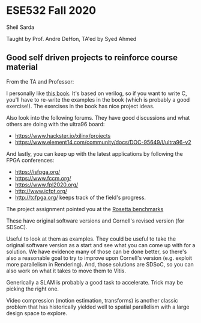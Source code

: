# ESE532 Fall 2020

Sheil Sarda

Taught by Prof. Andre DeHon, TA'ed by Syed Ahmed

## Good self driven projects to reinforce course material

From the TA and Professor:

I personally like [this book](https://www.amazon.com/FPGA-Prototyping-SystemVerilog-Examples-MicroBlaze-ebook/dp/B07CW5MSLB). It's based on verilog, so if you want to write C, you'll have to re-write the examples in the book (which is probably a good exercise!). The exercises in the book has nice project ideas.

Also look into the following forums. They have good discussions and what others are doing with the ultra96 board:

- https://www.hackster.io/xilinx/projects
- https://www.element14.com/community/docs/DOC-95649/l/ultra96-v2

And lastly, you can keep up with the latest applications by following the FPGA conferences:

- https://isfpga.org/
- https://www.fccm.org/
- https://www.fpl2020.org/
- http://www.icfpt.org/
- http://tcfpga.org/ keeps track of the field's progress.

The project assignment pointed you at the [Rosetta benchmarks](https://github.com/cornell-zhang/rosetta)

These have original software versions and Cornell's revised version (for SDSoC).

Useful to look at them as examples.  They could be useful to take the original software version as a start and see what you can come up with for a solution.  We have evidence many of those can be done better, so there's also a reasonable goal to try to improve upon Cornell's version (e.g. exploit more parallelism in Rendering).  And, those solutions are SDSoC, so you can also work on what it takes to move them to Vitis.

Generically a SLAM is probably a good task to accelerate.  Trick may be picking the right one. 

Video compression (motion estimation, transforms) is another classic problem that has historically yielded well to spatial parallelism with a large design space to explore.


